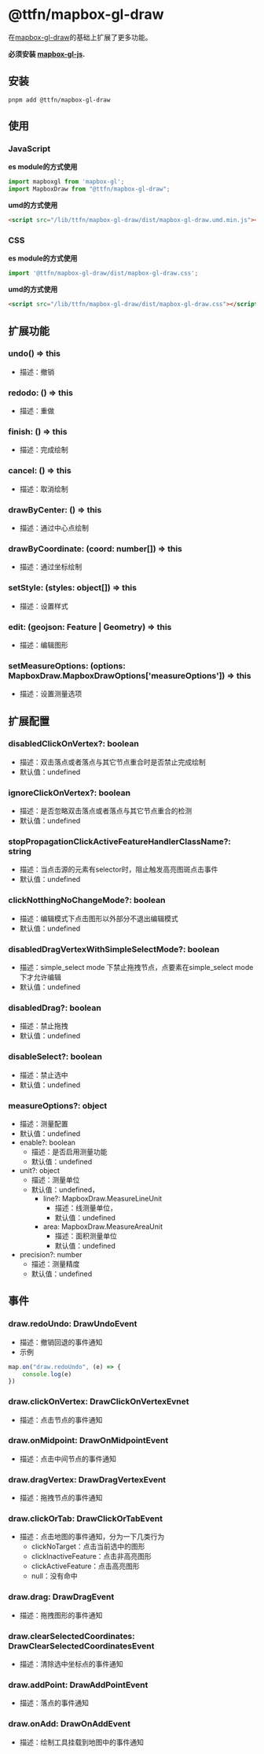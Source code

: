 # @ttfn/mapbox-gl-draw

在[mapbox-gl-draw](https://github.com/mapbox/mapbox-gl-draw)的基础上扩展了更多功能。

**必须安装 [mapbox-gl-js](https://github.com/mapbox/mapbox-gl-js).**

## 安装

```
pnpm add @ttfn/mapbox-gl-draw
```

## 使用

### JavaScript

**es module的方式使用**

```js
import mapboxgl from 'mapbox-gl';
import MapboxDraw from "@ttfn/mapbox-gl-draw";
```

**umd的方式使用**

```html
<script src="/lib/ttfn/mapbox-gl-draw/dist/mapbox-gl-draw.umd.min.js"></script>
```

### CSS

**es module的方式使用**

```js
import '@ttfn/mapbox-gl-draw/dist/mapbox-gl-draw.css';
```

**umd的方式使用**

```html
<script src="/lib/ttfn/mapbox-gl-draw/dist/mapbox-gl-draw.css"></script>
```

## 扩展功能

### undo() => this
- 描述：撤销
### redodo: () => this 
- 描述：重做
### finish: () => this
- 描述：完成绘制
### cancel: () => this
- 描述：取消绘制
### drawByCenter: () => this
- 描述：通过中心点绘制
### drawByCoordinate: (coord: number[]) => this
- 描述：通过坐标绘制
### setStyle: (styles: object[]) => this
- 描述：设置样式
### edit: (geojson: Feature | Geometry) => this
- 描述：编辑图形
### setMeasureOptions: (options: MapboxDraw.MapboxDrawOptions['measureOptions']) => this
- 描述：设置测量选项

## 扩展配置

### disabledClickOnVertex?: boolean
- 描述：双击落点或者落点与其它节点重合时是否禁止完成绘制
- 默认值：undefined

### ignoreClickOnVertex?: boolean
- 描述：是否忽略双击落点或者落点与其它节点重合的检测
- 默认值：undefined

### stopPropagationClickActiveFeatureHandlerClassName?: string
- 描述：当点击源的元素有selector时，阻止触发高亮图斑点击事件
- 默认值：undefined

### clickNotthingNoChangeMode?: boolean
- 描述：编辑模式下点击图形以外部分不退出编辑模式
- 默认值：undefined

### disabledDragVertexWithSimpleSelectMode?: boolean
- 描述：simple_select mode 下禁止拖拽节点，点要素在simple_select mode 下才允许编辑
- 默认值：undefined

### disabledDrag?: boolean
- 描述：禁止拖拽
- 默认值：undefined

### disableSelect?: boolean
- 描述：禁止选中
- 默认值：undefined

### measureOptions?: object
- 描述：测量配置
- 默认值：undefined
- enable?: boolean 
    - 描述：是否启用测量功能
    - 默认值：undefined
- unit?: object 
    - 描述：测量单位
    - 默认值：undefined，
        - line?: MapboxDraw.MeasureLineUnit 
            - 描述：线测量单位，
            - 默认值：undefined
        - area: MapboxDraw.MeasureAreaUnit
            - 描述：面积测量单位
            - 默认值：undefined
- precision?: number 
   - 描述：测量精度
   - 默认值：undefined

## 事件

### draw.redoUndo: DrawUndoEvent
- 描述：撤销回退的事件通知
- 示例

```js
map.on("draw.redoUndo", (e) => {
    console.log(e)
})
```

### draw.clickOnVertex: DrawClickOnVertexEvnet
- 描述：点击节点的事件通知
### draw.onMidpoint: DrawOnMidpointEvent
- 描述：点击中间节点的事件通知
### draw.dragVertex: DrawDragVertexEvent
- 描述：拖拽节点的事件通知
### draw.clickOrTab: DrawClickOrTabEvent
- 描述：点击地图的事件通知，分为一下几类行为
    - clickNoTarget：点击当前选中的图形
    - clickInactiveFeature：点击非高亮图形
    - clickActiveFeature：点击高亮图形
    - null：没有命中
### draw.drag: DrawDragEvent
- 描述：拖拽图形的事件通知
### draw.clearSelectedCoordinates: DrawClearSelectedCoordinatesEvent
- 描述：清除选中坐标点的事件通知
### draw.addPoint: DrawAddPointEvent
- 描述：落点的事件通知
### draw.onAdd: DrawOnAddEvent
- 描述：绘制工具挂载到地图中的事件通知